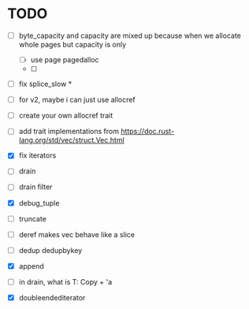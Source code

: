 # TODO

* [ ] byte_capacity and capacity are mixed up because when we allocate whole pages but capacity is only
    * [ ] use page pagedalloc
    * [ ]
* [ ] fix splice_slow
    * 
* [ ] for v2, maybe i can just use allocref

* [ ] create your own allocref trait
* [ ] add trait implementations from https://doc.rust-lang.org/std/vec/struct.Vec.html
* [x] fix iterators
* [ ] drain
* [ ] drain filter

* [x] debug_tuple
* [ ] truncate

* [ ] deref makes vec behave like a slice
* [ ] dedup dedupbykey
* [x] append
* [ ] in drain, what is T: Copy + 'a
* [x] doubleendediterator

